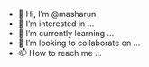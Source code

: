 - 👋 Hi, I’m @masharun
- 👀 I’m interested in ...
- 🌱 I’m currently learning ...
- 💞️ I’m looking to collaborate on ...
- 📫 How to reach me ...

<!---
masharun/masharun is a ✨ special ✨ repository because its `README.md` (this file) appears on your GitHub profile.
You can click the Preview link to take a look at your changes.
GO: https://masharun.github.io/readme/
--->

